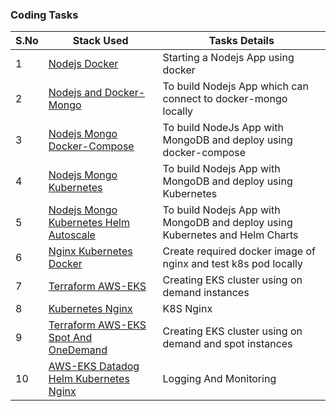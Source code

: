### Coding Tasks

S.No | Stack Used                                                          | Tasks Details
-----|---------------------------------------------------------------------|-----------------------------------------------------------------
1    | [Nodejs Docker](task-001-nodejs-docker-app)                         | Starting a Nodejs App using docker
2    | [Nodejs and Docker-Mongo](task-002-nodejs-mongo-docker)             | To build Nodejs App which can connect to docker-mongo locally
3    | [Nodejs Mongo Docker-Compose](task-003-nodejs-mongo-docker-compose) | To build NodeJs App with MongoDB and deploy using docker-compose
4    | [Nodejs Mongo Kubernetes](task-004-nodejs-mongo-k8s)                | To build Nodejs App with MongoDB and deploy using Kubernetes
5    | [Nodejs Mongo Kubernetes Helm Autoscale](task-005-nodejs-mongo-k8s-helm-scale) | To build Nodejs App with MongoDB and deploy using Kubernetes and Helm Charts | 
6    | [Nginx Kubernetes Docker](task-006-nginx-docker)                               | Create required docker image of nginx and test k8s pod locally               |
7    | [Terraform AWS-EKS](task-007-eks-on-demand)                                    | Creating EKS cluster using on demand instances                               |
8    | [Kubernetes Nginx](task-008-k8s-nginx)                                         | K8S Nginx                                                                    | 
9    | [Terraform AWS-EKS Spot And OneDemand](task-009-eks-spot-and-on-demand)        | Creating EKS cluster using on demand and spot instances                      | 
10   | [AWS-EKS Datadog Helm Kubernetes Nginx](task-010-logging-and-monitoring) | Logging And Monitoring                                                       |